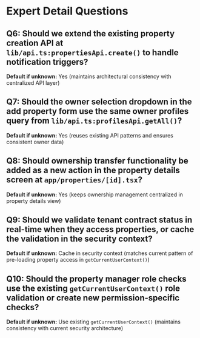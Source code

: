 # Expert Detail Questions

## Q6: Should we extend the existing property creation API at `lib/api.ts:propertiesApi.create()` to handle notification triggers?
**Default if unknown:** Yes (maintains architectural consistency with centralized API layer)

## Q7: Should the owner selection dropdown in the add property form use the same owner profiles query from `lib/api.ts:profilesApi.getAll()`?
**Default if unknown:** Yes (reuses existing API patterns and ensures consistent owner data)

## Q8: Should ownership transfer functionality be added as a new action in the property details screen at `app/properties/[id].tsx`?
**Default if unknown:** Yes (keeps ownership management centralized in property details view)

## Q9: Should we validate tenant contract status in real-time when they access properties, or cache the validation in the security context?
**Default if unknown:** Cache in security context (matches current pattern of pre-loading property access in `getCurrentUserContext()`)

## Q10: Should the property manager role checks use the existing `getCurrentUserContext()` role validation or create new permission-specific checks?
**Default if unknown:** Use existing `getCurrentUserContext()` (maintains consistency with current security architecture)